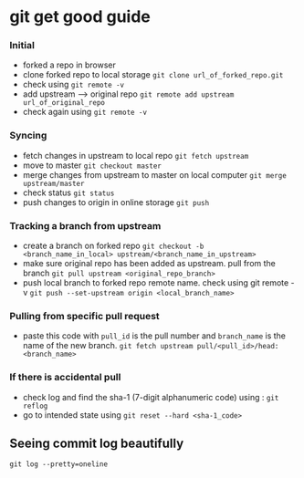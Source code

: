# git get good guide

### Initial
* forked a repo in browser
* clone forked repo to local storage
`git clone url_of_forked_repo.git`
* check using 
`git remote -v`
* add upstream --> original repo
`git remote add upstream url_of_original_repo`
* check again using 
`git remote -v`
  
### Syncing
* fetch changes in upstream to local repo
`git fetch upstream`
* move to master
`git checkout master`
* merge changes from upstream to master on local computer
`git merge upstream/master`
* check status
`git status`
* push changes to origin in online storage
`git push`

### Tracking a branch from upstream
* create a branch on forked repo
`git checkout -b <branch_name_in_local> upstream/<branch_name_in_upstream>`
* make sure original repo has been added as upstream. pull from the branch
`git pull upstream <original_repo_branch>`
* push local branch to forked repo remote name. check using git remote -v
`git push --set-upstream origin <local_branch_name>`
  
### Pulling from specific pull request
* paste this code with `pull_id` is the pull number and `branch_name` is the name of the new branch.
`git fetch upstream pull/<pull_id>/head:<branch_name>`
  
### If there is accidental pull
* check log and find the sha-1 (7-digit alphanumeric code) using : 
`git reflog`
* go to intended state using
`git reset --hard <sha-1_code>`


## Seeing commit log beautifully
`git log --pretty=oneline`